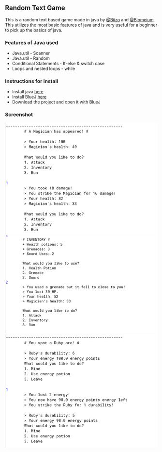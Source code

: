 ## Random Text Game ## 
This is a random text based game made in java by [@Biizo](https://github.com/BiizoNinja) and [@Biomeium](https://github.com/Biomeium). This utilizes the most basic features of java and is very useful for a beginner to pick up the basics of java. 


### Features of Java used ###
- Java.util - Scanner
- Java.util - Random
- Conditional Statements - If-else & switch case 
- Loops and nested loops - while 

### Instructions for install ##
- Install java [here](https://www.java.com/en/)
- Install BlueJ [here](https://www.bluej.org/)
- Download the project and open it with BlueJ

### Screenshot ###
![Screenshot 1](/assets/screenshot_1.png)
![Screenshot 2](/assets/screenshot_2.png)
![Screenshot 3](/assets/screenshot_3.png)

